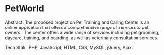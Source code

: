 # PetWorld
Abstract: The proposed project on  Pet Training and Caring Center is an online application 
that offers a comprehensive range of services to pet owners . The center offers a wide 
range of services including pet grooming, daycare, training, and boarding, as well as 
veterinary consultation services.

Tech Stak : PHP, JavaScript, HTML, CSS, MySQL, jQuery, Ajax.
